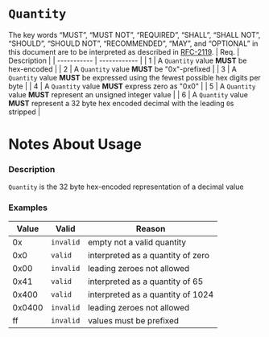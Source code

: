 
# `Quantity`
The key words “MUST”, “MUST NOT”, “REQUIRED”, “SHALL”, “SHALL NOT”, “SHOULD”, “SHOULD NOT”, “RECOMMENDED”, “MAY”, and “OPTIONAL” in this document are to be interpreted as described in [RFC-2119](https://www.ietf.org/rfc/rfc2119.txt).
| Req. | Description  |
| ----------- | ------------ |
| 1   | A `Quantity` value **MUST** be hex-encoded |
| 2   | A `Quantity` value **MUST** be "0x"-prefixed |
| 3   | A `Quantity` value **MUST** be expressed using the fewest possible hex digits per byte |
| 4   | A `Quantity` value **MUST** express zero as "0x0" |
| 5   | A `Quantity` value **MUST** represent an unsigned integer value |
| 6   | A `Quantity` value **MUST** represent a 32 byte hex encoded decimal with the leading `0`s stripped |

# Notes About Usage
### Description
`Quantity` is the 32 byte hex-encoded representation of a decimal value

### Examples 

|Value|Valid|Reason|
|-|-|-|
|0x|`invalid`|empty not a valid quantity|
|0x0|`valid`|interpreted as a quantity of zero|
|0x00|`invalid`|leading zeroes not allowed|
|0x41|`valid`|interpreted as a quantity of 65|
|0x400|`valid`|interpreted as a quantity of 1024|
|0x0400|`invalid`|leading zeroes not allowed|
|ff|`invalid`|values must be prefixed|
